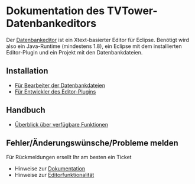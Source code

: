 # Dokumentation des TVTower-Datenbankeditors

Der [Datenbankeditor](https://github.com/TVTower/TVTDatabaseEditor) ist ein Xtext-basierter Editor für Eclipse.
Benötigt wird also ein Java-Runtime (mindestens 1.8), ein Eclipse mit dem installierten Editor-Plugin und ein Projekt mit den Datenbankdateien.

## Installation
* [Für Bearbeiter der Datenbankdateien](installation.md)
* [Für Entwickler des Editor-Plugins](development.md)

## Handbuch

* [Überblick über verfügbare Funktionen](features.md)

## Fehler/Änderungswünsche/Probleme melden

Für Rückmeldungen ersellt Ihr am besten ein Ticket
* Hinweise zur [Dokumentation](https://github.com/TVTower/Documentation/issues)
* Hinweise zur [Editorfunktionalität](https://github.com/TVTower/TVTDatabaseEditor/issues)
